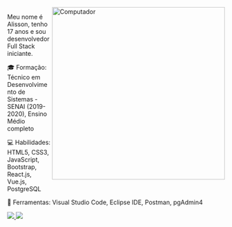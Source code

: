 <img src="https://raw.githubusercontent.com/MicaelliMedeiros/micaellimedeiros/master/image/computer-illustration.png" min-width="400px" max-width="400px" width="400px" align="right" alt="Computador">

<p align="left"> 
  Meu nome é Alisson, tenho 17 anos e sou desenvolvedor Full Stack iniciante.
</p>

<p align="left">
  🎓 Formação: Técnico em Desenvolvimento de Sistemas - SENAI (2019-2020), Ensino Médio completo
</p>

<p align="left">
  💻 Habilidades: HTML5, CSS3, JavaScript, Bootstrap, React.js, Vue.js, PostgreSQL
</p>

<p align="left">
  💼 Ferramentas: Visual Studio Code, Eclipse IDE, Postman, pgAdmin4
</p>

<p align="left">
  <a href="https://www.linkedin.com/in/alissonlewinski/" alt="Linkedin">
    <img src="https://img.shields.io/badge/-Linkedin-0e76a8?style=flat-square&logo=Linkedin&logoColor=white&link=https://www.linkedin.com/in/alissonlewinski/"/>
  </a>

  <a href="https://api.whatsapp.com/send?phone=5541997089802" alt="WhatsApp">
    <img src="https://img.shields.io/badge/-WhatsApp-25d366?style=flat-square&labelColor=25d366&logo=whatsapp&logoColor=white&link=https://api.whatsapp.com/send?phone=5541997089802"/>
  </a>
</p>
